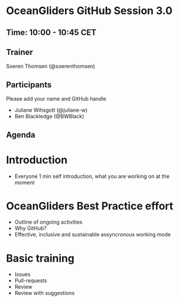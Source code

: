 # OceanGliders GitHub Session 3.0
## Time: 10:00 - 10:45 CET

## Trainer
Soeren Thomsen (@soerenthomsen)

## Participants 
Please add your name and GitHub handle
- Juliane Wihsgott (@juliane-w)
- Ben Blackledge (@BWBlack)

## Agenda 

# Introduction
- Everyone 1 min self introduction, what you are working on at the moment

# OceanGliders Best Practice effort
- Outline of ongoing activities
- Why GitHub?
- Effective, inclusive and sustainable assyncronous working mode

# Basic training
- Issues
- Pull-requests
- Review
- Review with suggestions 


